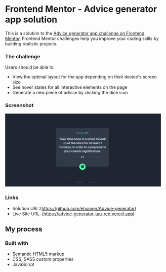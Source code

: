 # Frontend Mentor - Advice generator app solution

This is a solution to the [Advice generator app challenge on Frontend Mentor](https://www.frontendmentor.io/challenges/advice-generator-app-QdUG-13db). Frontend Mentor challenges help you improve your coding skills by building realistic projects.


### The challenge

Users should be able to:

- View the optimal layout for the app depending on their device's screen size
- See hover states for all interactive elements on the page
- Generate a new piece of advice by clicking the dice icon

### Screenshot

![](./screenshot.jpg)

### Links

- Solution URL:(https://github.com/ehumen/Advice-generator)
- Live Site URL: (https://advice-generator-tau-red.vercel.app)

## My process

### Built with

- Semantic HTML5 markup
- CSS, SASS custom properties
- JavaScript
